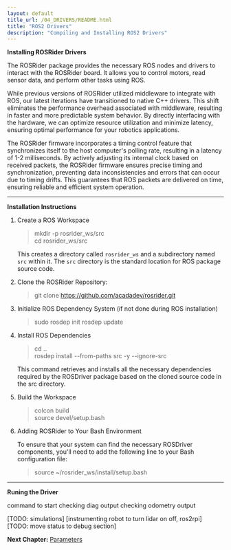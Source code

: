 ```yaml
---
layout: default
title_url: /04_DRIVERS/README.html
title: "ROS2 Drivers"
description: "Compiling and Installing ROS2 Drivers"
---
```


**Installing ROSRider Drivers**

The ROSRider package provides the necessary ROS nodes and drivers to interact with the ROSRider board. It allows you to control motors, read sensor data, and perform other tasks using ROS.

While previous versions of ROSRider utilized middleware to integrate with ROS, our latest iterations have transitioned to native C++ drivers. This shift eliminates the performance overhead associated with middleware, resulting in faster and more predictable system behavior. By directly interfacing with the hardware, we can optimize resource utilization and minimize latency, ensuring optimal performance for your robotics applications.

The ROSRider firmware incorporates a timing control feature that synchronizes itself to the host computer's polling rate, resulting in a latency of 1-2 milliseconds. By actively adjusting its internal clock based on received packets, the ROSRider firmware ensures precise timing and synchronization, preventing data inconsistencies and errors that can occur due to timing drifts. This guarantees that ROS packets are delivered on time, ensuring reliable and efficient system operation.

---

**Installation Instructions**

1. Create a ROS Workspace

	> mkdir -p rosrider_ws/src  
	> cd rosrider_ws/src  

	This creates a directory called `rosrider_ws` and a subdirectory named `src` within it. The `src` directory is the standard location for ROS package source code.

2. Clone the ROSRider Repository:

	> git clone https://github.com/acadadev/rosrider.git

3. Initialize ROS Dependency System (if not done during ROS installation)

	> sudo rosdep init
	> rosdep update

4. Install ROS Dependencies

	> cd ..  
	> rosdep install --from-paths src -y --ignore-src

	This command retrieves and installs all the necessary dependencies required by the ROSDriver package based on the cloned source code in the src directory.

5. Build the Workspace

	> colcon build  
	> source devel/setup.bash

6. Adding ROSRider to Your Bash Environment

	To ensure that your system can find the necessary ROSDriver components, you'll need to add the following line to your Bash configuration file:

	> source ~/rosrider_ws/install/setup.bash

---

**Runing the Driver**

command to start
checking diag output
checking odometry output  

[TODO: simulations]
[instrumenting robot to turn lidar on off, ros2rpi]
[TODO: move status to debug section]

__Next Chapter:__ [Parameters](../05_PARAMETERS/README.md)
